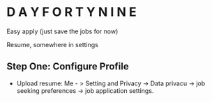 # D A Y F O R T Y N I N E

Easy apply
(just save the jobs for now)

Resume, somewhere in settings

## Step One: Configure Profile
* Upload resume: Me - > Setting and Privacy -> Data privacu
-> job seeking preferences -> job application settings.


